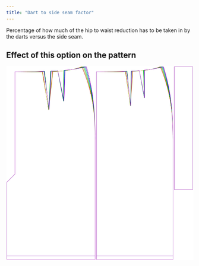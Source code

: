 ```yaml
---
title: "Dart to side seam factor"
---
```


Percentage of how much of the hip to waist reduction has to be taken in by the darts versus the side seam.

## Effect of this option on the pattern

![This image shows the effect of this option by superimposing several variants that have a different value for this option](penelope_darttosideseamfactor_sample.svg "Effect of this option on the pattern")
